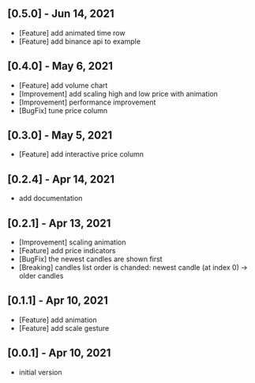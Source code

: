 ## [0.5.0] - Jun 14, 2021

- [Feature] add animated time row
- [Feature] add binance api to example

## [0.4.0] - May 6, 2021

- [Feature] add volume chart
- [Improvement] add scaling high and low price with animation
- [Improvement] performance improvement
- [BugFix] tune price column

## [0.3.0] - May 5, 2021

- [Feature] add interactive price column

## [0.2.4] - Apr 14, 2021

- add documentation

## [0.2.1] - Apr 13, 2021

- [Improvement] scaling animation
- [Feature] add price indicators
- [BugFix] the newest candles are shown first
- [Breaking] candles list order is chanded: newest candle (at index 0) -> older candles

## [0.1.1] - Apr 10, 2021

- [Feature] add animation
- [Feature] add scale gesture

## [0.0.1] - Apr 10, 2021

- initial version

